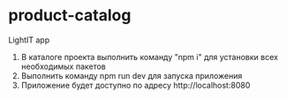 # product-catalog
LightIT app

1. В каталоге проекта выполнить команду "npm i" для установки всех необходимых пакетов
2. Выполнить команду npm run dev для запуска приложения
3. Приложение будет доступно по адресу http://localhost:8080
